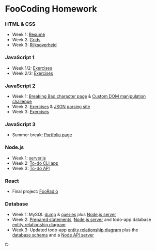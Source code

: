 # FooCoding Homework

### HTML & CSS
- Week 1: [Resumé](https://fn-ix.github.io/foocoding/html-css/week1/)
- Week 2: [Grids](https://fn-ix.github.io/foocoding/html-css/week2/)
- Week 3: [Rijksoverheid](https://fn-ix.github.io/foocoding/html-css/week3/)

### JavaScript 1
- Week 1/2: [Exercises](https://github.com/fn-ix/foocoding/tree/main/javascript1/week1)
- Week 2/3: [Exercises](https://github.com/fn-ix/foocoding/tree/main/javascript1/week2)

### JavaScript 2
- Week 1: [Breaking Bad character page](https://fn-ix.github.io/foocoding/javascript2/week1/) & [Custom DOM manipulation challenge](https://fn-ix.github.io/foocoding/javascript2/week1a/)
- Week 2: [Exercises](https://github.com/fn-ix/foocoding/tree/main/javascript2/week2/exercises) & [JSON parsing site](https://fn-ix.github.io/foocoding/javascript2/week2/)
- Week 3: [Exercises](https://github.com/fn-ix/foocoding/blob/main/javascript2/week3/exercises.js)

### JavaScript 3
- Summer break: [Portfolio page](https://fn-ix.github.io/foocoding/javascript3/portfolio/)

### Node.js
- Week 1: [server.js](https://github.com/fn-ix/foocoding/blob/main/node/week1/server.js)
- Week 2: [To-do CLI app](https://github.com/fn-ix/foocoding/blob/main/node/week2/src/)
- Week 3: [To-do API](https://github.com/fn-ix/foocoding/blob/main/node/week3/src/)

### React
- Final project: [FooRadio](https://fooradio.onrender.com/)

### Database
- Week 1: MySQL [dump](https://github.com/fn-ix/foocoding/blob/main/database/week1/dump.sql) & [queries](https://github.com/fn-ix/foocoding/blob/main/database/week1/queries.md) plus [Node.js server](https://github.com/fn-ix/foocoding/blob/main/database/week1/node-server/index.js)
- Week 2: [Prepared statements](https://github.com/fn-ix/foocoding/blob/main/database/week2/prepared_statements.md), [Node.js server](https://github.com/fn-ix/foocoding/blob/main/database/week2/node-server/index.js) and todo-app database [entity relationship diagram](https://github.com/fn-ix/foocoding/blob/main/database/week2/erd.png)
- Week 3: Updated todo-app [entity relationship diagram](https://github.com/fn-ix/foocoding/blob/main/database/week3/erd.png) plus the [database schema](https://github.com/fn-ix/foocoding/blob/main/database/week3/todo.sql) and a [Node API server](https://github.com/fn-ix/foocoding/blob/main/database/week3/node-server/index.js)

⏻
